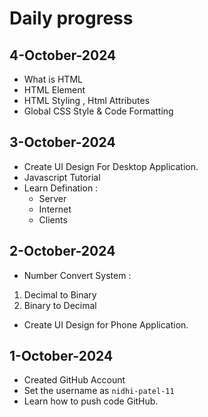 # Daily progress
## 4-October-2024
- What is HTML
- HTML Element
- HTML Styling , Html Attributes
- Global CSS Style &  Code Formatting 

## 3-October-2024
- Create UI Design For Desktop Application.
- Javascript Tutorial
- Learn Defination :
  - Server 
  - Internet
  - Clients
## 2-October-2024 
- Number Convert System : 
 1. Decimal to Binary 
 2. Binary to Decimal
 - Create UI Design for Phone Application.
 
## 1-October-2024
- Created GitHub Account
- Set the username as `nidhi-patel-11`
- Learn how to push code GitHub.
